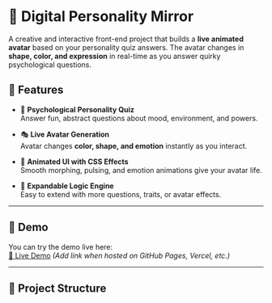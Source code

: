 # 🧬 Digital Personality Mirror

A creative and interactive front-end project that builds a **live animated avatar** based on your personality quiz answers. The avatar changes in **shape, color, and expression** in real-time as you answer quirky psychological questions.

## 🎯 Features

- 🧠 **Psychological Personality Quiz**  
  Answer fun, abstract questions about mood, environment, and powers.

- 🎭 **Live Avatar Generation**  
  Avatar changes **color, shape, and emotion** instantly as you interact.

- 🎨 **Animated UI with CSS Effects**  
  Smooth morphing, pulsing, and emotion animations give your avatar life.

- 🧪 **Expandable Logic Engine**  
  Easy to extend with more questions, traits, or avatar effects.

---

## 🚀 Demo

You can try the demo live here:  
[🔗 Live Demo](#) *(Add link when hosted on GitHub Pages, Vercel, etc.)*

---

## 📁 Project Structure

